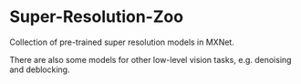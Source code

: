 # Super-Resolution-Zoo
Collection of pre-trained super resolution models in MXNet.

There are also some models for other low-level vision tasks, e.g. denoising and deblocking.
